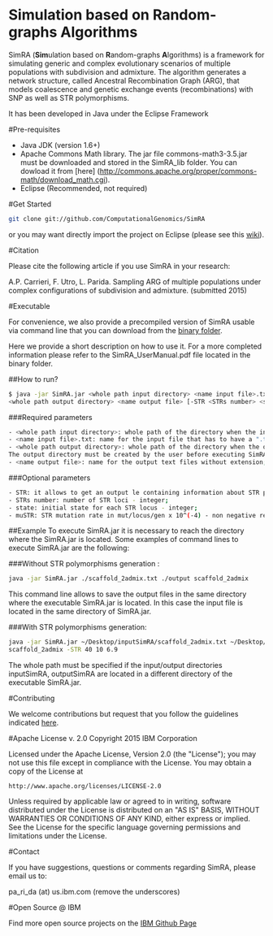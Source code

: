 # Simulation based on Random-graphs Algorithms
SimRA (**Sim**ulation based on **R**andom-graphs **A**lgorithms) is a framework for simulating generic and complex evolutionary scenarios of multiple populations with subdivision and admixture. The algorithm generates a network structure, called Ancestral Recombination Graph (ARG), that models coalescence and genetic exchange events (recombinations) with SNP as well as STR polymorphisms.

It has been developed in Java under the Eclipse Framework

#Pre-requisites

- Java JDK (version 1.6+)
- Apache Commons Math library. The jar file commons-math3-3.5.jar must be downloaded and stored in the SimRA\_lib folder. You can dowload it from [here] (http://commons.apache.org/proper/commons-math/download_math.cgi).
- Eclipse (Recommended, not required)

#Get Started
```sh
git clone git://github.com/ComputationalGenomics/SimRA
```

or you may want directly import the project on Eclipse (please see this [wiki](https://github.com/OneBusAway/onebusaway/wiki/Importing-source-code-into-Eclipse)). 

#Citation

Please cite the following article if you use SimRA in your research:

A.P. Carrieri, F. Utro, L. Parida. Sampling ARG of multiple populations under complex configurations of subdivision and admixture. (submitted 2015)

#Executable

For convenience, we also provide a precompiled version of SimRA usable via command line that you can download from the [binary folder](https://github.com/ComputationalGenomics/SimRA/tree/master/binary). 

Here we provide a short description on how to use it. For a more completed information please refer to the SimRA_UserManual.pdf file located in the binary folder.

##How to run?

```sh
$ java -jar SimRA.jar <whole path input directory> <name input file>.txt
<whole path output directory> <name output file> [-STR <STRs number> <state> <muSTR>]
```

###Required parameters

```sh
- <whole path input directory>: whole path of the directory when the input file is stored;
- <name input file>.txt: name for the input file that has to have a ".txt" extension;
- <whole path output directory>: whole path of the directory when the output files will be saved.
The output directory must be created by the user before executing SimRA;
- <name output file>: name for the output text files without extension;
```

###Optional parameters

```sh
- STR: it allows to get an output le containing information about STR polymorphisms;
- STRs number: number of STR loci - integer;
- state: initial state for each STR locus - integer;
- muSTR: STR mutation rate in mut/locus/gen x 10^(-4) - non negative real number;
```

##Example
To execute SimRA.jar it is necessary to reach the directory where the SimRA.jar is located. Some examples of command lines to execute SimRA.jar are the following:

###Without STR polymorphisms generation :
```sh
java -jar SimRA.jar ./scaffold_2admix.txt ./output scaffold_2admix
```
This command line allows to save the output files in the same directory where the executable SimRA.jar is located. In this case the input file is located in the same directory of SimRA.jar.

###With STR polymorphisms generation:

```sh
java -jar SimRA.jar ~/Desktop/inputSimRA/scaffold_2admix.txt ~/Desktop/outputSimRA/output
scaffold_2admix -STR 40 10 6.9
```
The whole path must be specified if the input/output directories inputSimRA, outputSimRA are located in a different directory of the executable SimRA.jar.

#Contributing

We welcome contributions but request that you follow the guidelines indicated [here](https://github.com/ComputationalGenomics/SimRA/blob/master/Contributing/Contributing.md).

#Apache License v. 2.0
Copyright 2015 IBM Corporation

Licensed under the Apache License, Version 2.0 (the "License");
you may not use this file except in compliance with the License.
You may obtain a copy of the License at

    http://www.apache.org/licenses/LICENSE-2.0

Unless required by applicable law or agreed to in writing, software
distributed under the License is distributed on an "AS IS" BASIS,
WITHOUT WARRANTIES OR CONDITIONS OF ANY KIND, either express or implied.
See the License for the specific language governing permissions and
limitations under the License.

#Contact

If you have suggestions, questions or comments regarding SimRA, please email us to: 

pa_ri_da (at) us.ibm.com  (remove the underscores)

#Open Source @ IBM

Find more open source projects on the [IBM Github Page](http://ibm.github.io/)
